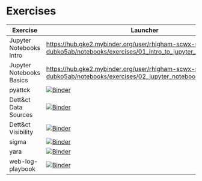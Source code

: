 # Exercises

|Exercise|Launcher|
|--|--|
|Jupyter Notebooks Intro|https://hub.gke2.mybinder.org/user/rhigham-scwx-shikari-dubko5ab/notebooks/exercises/01_intro_to_jupyter_notebooks.ipynb|
|Jupyter Notebooks Basics|https://hub.gke2.mybinder.org/user/rhigham-scwx-shikari-dubko5ab/notebooks/exercises/02_jupyter_notebook_basics.ipynb|
|pyattck|[![Binder](https://mybinder.org/badge_logo.svg)](https://mybinder.org/v2/gh/rhigham-scwx/shikari/main?filepath=%2Fexercises%2Fpyattck.ipynb)|
|Dett&ct Data Sources|[![Binder](https://mybinder.org/badge_logo.svg)](https://mybinder.org/v2/gh/rhigham-scwx/DeTTECT/master?filepath=data-sources.ipynb)|
|Dett&ct Visibility|[![Binder](https://mybinder.org/badge_logo.svg)](https://mybinder.org/v2/gh/rhigham-scwx/DeTTECT/master?filepath=visibility.ipynb)|
|sigma|[![Binder](https://mybinder.org/badge_logo.svg)](https://mybinder.org/v2/gh/rhigham-scwx/sigma/master?filepath=notebooks%2Fsigmac.ipynb)|
|yara|[![Binder](https://mybinder.org/badge_logo.svg)](https://mybinder.org/v2/gh/rhigham-scwx/shikari/main?filepath=%2Fexercises%2Fyara.ipynb)|
|web-log-playbook|[![Binder](https://mybinder.org/badge_logo.svg)](https://mybinder.org/v2/gh/rcobb-scwx/web-log-playbook/master?filepath=Web%20Log%20Analysis.ipynb)|
